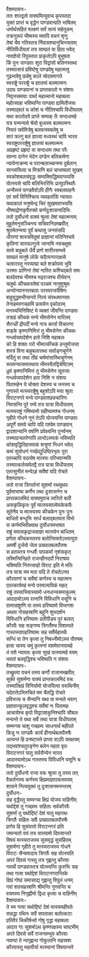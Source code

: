 वैशम्पायनः-  
ततः शारद्वतो वाक्यमित्युवाच कृपस्तदा  
युक्तं प्राप्तं च वृद्धेन पाण्डवान्प्रति भाषितम्  
धर्मार्थसहितं श्लक्ष्णं सर्वं सत्यं सहेतुकम्  
तत्रानुरूपं भीष्मस्य ममापि वचनं शृणु  
तेषां चैव गतिस्तत्र र्निवासश्चानुचिन्त्यताम्  
नीतिर्विधीयतां तत्र साम्प्रतं या हिता भवेत्  
नावज्ञेयो रिपुस्तात प्राकृतोऽपि बुभूषता  
किं पुनः पाण्डवाः शूरा विद्वांसो बलिनस्तथा  
तस्मात्सत्रं प्रविष्टेषु पाण्डवेषु महात्मसु  
गूढभावेषु छन्नेषु काले चोदयमागते  
स्वराष्ट्रे परराष्ट्रे च ज्ञातव्यं बलमात्मनः  
उदयः पाण्डवानां च प्राप्तकालो न संशयः  
निवृत्तसमयाः पार्था महात्मानो महाबलाः  
महोत्साहा भविष्यन्ति पाण्डवा ह्यमितौजसः  
तस्माद्बलं च कोशं च नीतिश्चापि विधीयताम्  
यथा कालोदये प्राप्ते सम्यक् तैः सन्दधामहे  
यत्र यन्मन्यसे श्रेयो बुध्यस्व बलमात्मनः  
नियतं सर्वमित्रेषु बलवत्स्वबलेषु च  
सारं फल्गु बलं ज्ञात्वा मध्यस्थं चापि भारत  
स्वराष्ट्रपरराष्ट्रेषु ज्ञातव्यं बलमात्मनः  
अप्रहृष्टं प्रहृष्टं वा सन्दधाम तथा परैः  
साम्ना दानेन भेदेन दण्डेन बलिकर्मणा  
न्यायेनाक्रम्य च परान्बलाच्चानम्य दुर्बलान्  
सान्त्वयित्वा च मित्राणि बलं चाभाष्यतां सुखम्  
स्वकोशबलसंवृद्धः सम्यक्सिद्धिमवाप्स्यसि  
योत्स्यसे चापि बलिभिररिभिः प्रत्युपस्थितैः  
अन्यैस्त्वं पाण्डवैर्वाऽपि हीनैः स्वबलवाहनैः  
एवं सर्वं विनिश्चित्य व्यवहर्तासि न्यायतः  
यथाकालं मनुष्येन्द्र चिरं सुखमवाप्स्यसि  
भीष्माद्रोणकृपैरुक्ते कर्णदुःशासनादिभिः  
ततो दुर्योधनो वाक्यं श्रुत्वा तेषां महात्मनाम्  
मुहूर्तमनुसञ्चिन्त्य सचिवानिदमब्रवीत्  
श्रुतमेतन्मया पूर्वं कथासु जनसंसदि  
धीराणां शास्त्रविदुषां प्राज्ञानां मतिनिश्चये  
कृतिनां सारफल्गुत्वे जानामि नयचक्षुषा  
सत्वे बाहुबले धैर्ये प्राणे शारीरसम्भवे  
साम्प्रतं मानुषे लोके सदैत्यनरराक्षसे  
चत्वारस्तु नरव्याघ्रा बले शक्रोपमा भुवि  
उत्तमाः प्राणिनां तेषां नास्ति कश्चिद्बले समः  
बलदेवश्च भीमश्च मद्रराजश्च वीर्यवान्  
चतुर्थः कीचकस्तेषां पञ्चमं नानुशुश्रुमः  
अन्योन्यानन्तरबलाः परस्परजयैषिणः  
बाहुयुद्धमभीप्सन्तो नित्यं संरब्धमानसाः  
तेनाहमवगच्छामि प्रत्ययेन वृकोदरम्  
मनस्यभिनिविष्टं मे व्यक्तं जीवन्ति पाण्डवाः  
तत्राहं कीचकं मन्ये भीमसेनेन मारितम्  
सैरन्ध्रीं द्रौपदीं मन्ये नात्र कार्या विचारणा  
शङ्के कृष्णानिमित्तं तु भीमसेनेन कीचकः  
गन्धर्वव्यपदेशेन हतो निशि महाबलः  
को हि शक्तः परो भीमात्कीचकं हन्तुमोजसा  
शस्त्रं विना बाहुबलात्तथा सर्वाङ्गचूर्णने  
मर्दितुं वा तथा तीव्रं चर्ममांसास्थिचूर्णनम्  
रूपमन्यत्समास्थाय भीमस्यैतद्विचेष्टितम्  
ध्रुवं कृष्णानिमित्तं तु भीमसेनेन सूतजाः  
गन्धर्वव्यपदेशेन हता निशि न संशयः  
पितामहेन ये चोक्ता देशस्य च जनस्य च  
गुणास्ते मत्स्यराष्ट्रेषु बहुशोऽपि मया श्रुताः  
विराटनगरे मन्ये पाण्डवाश्छन्नचारिणः  
निवसन्ति पुरे रम्ये तत्र यात्रा विधीयताम्  
मत्स्यराष्ट्रं गमिष्यामो ग्रहीष्यामश्च गोधनम्  
गृहीते गोधने नूनं तेऽपि योत्स्यन्ति पाण्डवाः  
अपूर्णे समये चापि यदि पश्येम पाण्डवान्  
द्वादशान्यानि वर्षाणि प्रवेक्ष्यन्ति पुनर्वनम्  
तस्मादन्यतरेणापि लाभोऽस्माकं भविष्यति  
कोशवृद्धिरिहास्माकं शत्रूणां निधनं भवेत्  
कथं सुयोधनं गच्छेद्युधिष्ठिरभृतः पुरा  
एतच्चापि वदत्येष मात्स्यः परिभवान्मयि  
तस्मात्कर्तव्यमेतद्वै तत्र यात्रा विधीयताम्  
एतत्सुनीतं मन्येऽहं सर्वेषां यदि रोचते  
वैशम्पायनः-  
ततो राजा त्रिगर्तानां सुशर्मा रथयूथपः  
पूर्वमाभाष्य कर्णेन तथा दुःशासनेन च  
प्राप्तकालमिदं वाक्यमुवाच त्वरितो बली  
असकृन्निकृतः पूर्वं मात्स्यसाल्वेयकेकयैः  
सूतेनैव च मात्स्यस्य कीचकेन पुनः पुनः  
बाधितो बन्धुभिः सार्धं बलाद्बलवता विभो  
स कर्णमभिवीक्ष्याथ दुर्योधनमभाषत  
राष्ट्रं ममासकृद्राजन्राज्ञा मात्स्येन बाधितम्  
प्रणेता कीचकस्तस्य बलोत्सिक्तोऽभवत्पुरा  
अमर्षी दुर्जयो जेता प्रख्यातबलपौरुषः  
स हतस्तत्र गन्धर्वैः पापकर्मा नृशंसकृत्  
तस्मिन्विनिहते राजन्हीनदर्पो निराश्रयः  
भविष्यति निरुत्साहो विराट इति मे मतिः  
तत्र यात्रा मम मता यदि ते रोचतेऽनघ  
कौरवाणां च सर्वेषां कर्णस्य च महात्मनः  
एतत्कार्यमहं मन्ये परमात्ययिकं महत्  
राष्ट्रं तस्याभियास्यामो धनधान्यसमाकुलम्  
आददामोऽस्य रत्नानि विविधानि वसूनि च  
ग्रामान्राष्ट्राणि वा तस्य हरिष्यामो विभागशः  
अथवा गोसहस्राणि बहूनि शुभदर्शन  
विविधानि हरिष्यामः प्रतीपीड्य पुरं बलात्  
कौरवैः सह सङ्गम्य त्रिगर्तैश्च विशाम्पते  
गास्तस्यापहरिष्यामः सह सर्वैर्महारथैः  
सन्धिं वा तेन कृत्वा तु निबध्नीमोऽस्य पौरुषम्  
हत्वा चास्य चमूं कृत्स्नां वशमेवानयामहे  
तं वशे न्यायतः कृत्वा सुखं वत्स्यामहे वयम्  
भवतां बलवृद्धिश्च भविष्यति न संशयः  
वैशम्पायनः-  
तच्छ्रुत्वा वचनं तस्य कर्णो राजानमब्रवीत्  
सूक्तं सुशर्मणा वाक्यं प्राप्तकालमिदं वचः  
तस्मात्क्षिप्रं विनिर्यामो योजयित्वा वरूथिनीम्  
यदेतत्तेऽभिरुचितं मम चैतद्धि रोचते  
प्रविभज्य च सैन्यानि यथा वा मन्यते भवान्  
प्रज्ञावान्कुलवृद्धश्च सर्वेषां नः पितामहः  
आचार्यश्च कृपो विद्वाञ्शकुनिश्चापि सौबलः  
मन्यन्ते ते यथा सर्वे तथा यात्रा विधीयताम्  
सम्मन्त्र्य चाशु गच्छामः साधनार्थं महीपते  
किन्नु नः पाण्डवैः कार्यं हीनार्थबलपौरुषैः  
अत्यन्तं हि प्रनष्टास्ते प्राप्ता वाऽपि यमक्षयम्  
तद्भवांश्चतुरङ्गेण बलेन महता वृतः  
विराटनगरं यातु सर्वसैन्येन भारत  
आदास्यामोऽथ गास्तस्य विविधानि वसूनि च  
वैशम्पायनः-  
ततो दुर्योधनो राजा वचः श्रुत्वा तु तस्य तत्  
वैकर्तनस्य कर्णस्य क्षिप्रमाज्ञापयत्स्वयम्  
शासने नित्ययुक्तं तु दुःशासनमनन्तरम्  
दुर्योधनः-  
सह वृद्धैस्तु सम्मन्त्र्य क्षिप्रं योजय वाहिनीम्  
यथोद्देशं तु गच्छामः सहिताः सर्वकौरवैः  
सुशर्मा तु यथोद्दिष्टं देशं यातु महारथः  
त्रिगर्तैः सहितः सर्वैः प्रख्यातबलपौरुषैः  
प्रागेव हि सुसंयत्तो विराटनगरं प्रति  
जघन्यतो वयं तत्र यास्यामो दिवसान्तरे  
विषयं मत्स्यराजस्य सुसमृद्धं सुसंहितम्  
सुशर्मणा गृहीते तु मत्स्यराजस्य गोधने  
विराटः सैन्यमादाय त्रिगर्तैः सह योत्स्यति  
अपरं दिवसं गास्तु तत्र गृह्णन्तु कौरवाः  
गवार्थे पाण्डवास्तत्र योत्स्यन्ति कुरुभिः सह  
तथा गत्वा यथोद्देशं विराटनगरान्तिके  
क्षिप्रं गोष्ठं समासाद्य गृह्णन्तु विपुलं धनम्  
गवां शतसहस्राणि श्रीमन्ति गुणवन्ति च  
वयमस्य निगृह्णीमो द्विधा कृत्वा च वाहिनीम्  
वैशम्पायनः-  
ते स्म गत्वा यथोद्दिष्टं देशं मत्स्यमहीपतेः  
सन्नद्धा रथिनः सर्वे सपताका बलोत्कटाः  
प्रतिवैरं चिकीर्षन्तो गोषु गृद्धा महाबलाः  
आदत्त गाः सुशर्माऽथ कृष्णपक्षस्य चाष्टमीम्  
अपरे दिवसे सर्वे राजन्सम्भूय कौरवाः  
नवम्यां ते न्यगृह्णन्त गोकुलानि सहस्रशः  
कौरवास्तु महावीर्या मत्स्यानां विषयान्तरे  
